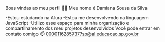 Boas vindas ao meu perfil 💙💙
Meu nome é Damiana Sousa da Silva

-Estou estudando na Alura
-Estou me desenvolvendo na linguagem JavaScript
-Utilizo esse espaço para minha organização e compartilhamento dos meu projetos desenvolvidos
Você pode entrar em contato comigo 📫
00001162857377sp@al.educacao.sp.gov.br
